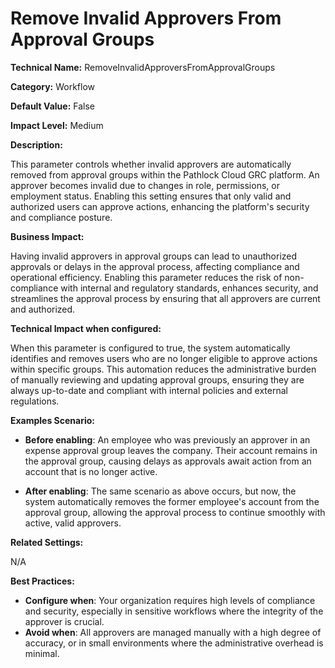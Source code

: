 # Remove Invalid Approvers From Approval Groups

**Technical Name:** RemoveInvalidApproversFromApprovalGroups

**Category:** Workflow

**Default Value:** False

**Impact Level:** Medium

**Description:**

This parameter controls whether invalid approvers are automatically removed from approval groups within the Pathlock Cloud GRC platform. An approver becomes invalid due to changes in role, permissions, or employment status. Enabling this setting ensures that only valid and authorized users can approve actions, enhancing the platform's security and compliance posture.

**Business Impact:**

Having invalid approvers in approval groups can lead to unauthorized approvals or delays in the approval process, affecting compliance and operational efficiency. Enabling this parameter reduces the risk of non-compliance with internal and regulatory standards, enhances security, and streamlines the approval process by ensuring that all approvers are current and authorized.

**Technical Impact when configured:**

When this parameter is configured to true, the system automatically identifies and removes users who are no longer eligible to approve actions within specific groups. This automation reduces the administrative burden of manually reviewing and updating approval groups, ensuring they are always up-to-date and compliant with internal policies and external regulations.

**Examples Scenario:**

- **Before enabling**: An employee who was previously an approver in an expense approval group leaves the company. Their account remains in the approval group, causing delays as approvals await action from an account that is no longer active.
  
- **After enabling**: The same scenario as above occurs, but now, the system automatically removes the former employee's account from the approval group, allowing the approval process to continue smoothly with active, valid approvers.

**Related Settings:**

N/A

**Best Practices:** 

- **Configure when**: Your organization requires high levels of compliance and security, especially in sensitive workflows where the integrity of the approver is crucial.
- **Avoid when**: All approvers are managed manually with a high degree of accuracy, or in small environments where the administrative overhead is minimal.